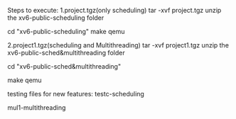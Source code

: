 
Steps to execute:
1.project.tgz(only scheduling)
tar -xvf project.tgz unzip the xv6-public-scheduling folder

cd "xv6-public-scheduling"
make qemu

2.project1.tgz(scheduling and Multithreading)
tar -xvf project1.tgz unzip the xv6-public-sched&multithreading folder

cd "xv6-public-sched&multithreading"

make qemu

testing files for new features:
testc-scheduling

mul1-multithreading

